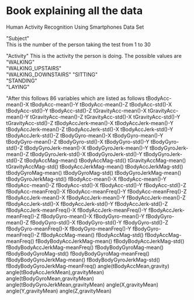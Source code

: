 Book explaining all the data
==============================

Human Activity Recognition Using Smartphones Data Set

"Subject"   
This is the number of the person taking the test from 1 to 30

"Activity"
This is the activity the person is doing. The possible values are
"WALKING"           
"WALKING_UPSTAIRS"   
"WALKING_DOWNSTAIRS" 
"SITTING"  
"STANDING"           
"LAYING"     

"After this follows 86 variables which are listed as follows
tBodyAcc-mean()-X
tBodyAcc-mean()-Y
tBodyAcc-mean()-Z
tBodyAcc-std()-X
tBodyAcc-std()-Y
tBodyAcc-std()-Z
tGravityAcc-mean()-X
tGravityAcc-mean()-Y
tGravityAcc-mean()-Z
tGravityAcc-std()-X
tGravityAcc-std()-Y
tGravityAcc-std()-Z
tBodyAccJerk-mean()-X
tBodyAccJerk-mean()-Y
tBodyAccJerk-mean()-Z
tBodyAccJerk-std()-X
tBodyAccJerk-std()-Y
tBodyAccJerk-std()-Z
tBodyGyro-mean()-X
tBodyGyro-mean()-Y
tBodyGyro-mean()-Z
tBodyGyro-std()-X
tBodyGyro-std()-Y
tBodyGyro-std()-Z
tBodyGyroJerk-mean()-X
tBodyGyroJerk-mean()-Y
tBodyGyroJerk-mean()-Z
tBodyGyroJerk-std()-X
tBodyGyroJerk-std()-Y
tBodyGyroJerk-std()-Z
tBodyAccMag-mean()
tBodyAccMag-std()
tGravityAccMag-mean()
tGravityAccMag-std()
tBodyAccJerkMag-mean()
tBodyAccJerkMag-std()
tBodyGyroMag-mean()
tBodyGyroMag-std()
tBodyGyroJerkMag-mean()
tBodyGyroJerkMag-std()
fBodyAcc-mean()-X
fBodyAcc-mean()-Y
fBodyAcc-mean()-Z
fBodyAcc-std()-X fBodyAcc-std()-Y
fBodyAcc-std()-Z
fBodyAcc-meanFreq()-X fBodyAcc-meanFreq()-Y 
fBodyAcc-meanFreq()-Z fBodyAccJerk-mean()-X
fBodyAccJerk-mean()-Y
fBodyAccJerk-mean()-Z fBodyAccJerk-std()-X
fBodyAccJerk-std()-Y fBodyAccJerk-std()-Z fBodyAccJerk-meanFreq()-X
fBodyAccJerk-meanFreq()-Y fBodyAccJerk-meanFreq()-Z
fBodyGyro-mean()-X fBodyGyro-mean()-Y fBodyGyro-mean()-Z
fBodyGyro-std()-X fBodyGyro-std()-Y
fBodyGyro-std()-Z fBodyGyro-meanFreq()-X 
fBodyGyro-meanFreq()-Y
fBodyGyro-meanFreq()-Z fBodyAccMag-mean()
fBodyAccMag-std()
fBodyAccMag-meanFreq()
fBodyBodyAccJerkMag-mean()
fBodyBodyAccJerkMag-std()
fBodyBodyAccJerkMag-meanFreq()
fBodyBodyGyroMag-mean()
fBodyBodyGyroMag-std() fBodyBodyGyroMag-meanFreq()
fBodyBodyGyroJerkMag-mean() fBodyBodyGyroJerkMag-std()
fBodyBodyGyroJerkMag-meanFreq() angle(tBodyAccMean,gravity)
angle(tBodyAccJerkMean),gravityMean) 
angle(tBodyGyroMean,gravityMean) angle(tBodyGyroJerkMean,gravityMean) 
angle(X,gravityMean) angle(Y,gravityMean) angle(Z,gravityMean)


